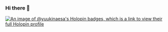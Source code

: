 ### Hi there 👋

[![An image of @yuukinaesa's Holopin badges, which is a link to view their full Holopin profile](https://holopin.me/yuukinaesa)](https://holopin.io/@yuukinaesa)


<!--
**Yuukinaesa/yuukinaesa** is a ✨ _special_ ✨ repository because its `README.md` (this file) appears on your GitHub profile.

Here are some ideas to get you started:

- 🔭 I’m currently working on ...
- 🌱 I’m currently learning ...
- 👯 I’m looking to collaborate on ...
- 🤔 I’m looking for help with ...
- 💬 Ask me about ...
- 📫 How to reach me: ...
- 😄 Pronouns: ...
- ⚡ Fun fact: ...
-->
